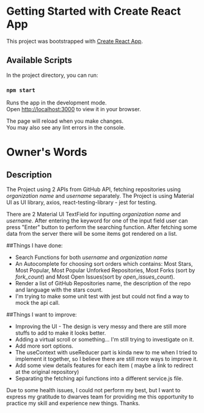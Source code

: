 # Getting Started with Create React App

This project was bootstrapped with [Create React App](https://github.com/facebook/create-react-app).

## Available Scripts

In the project directory, you can run:

### `npm start`

Runs the app in the development mode.\
Open [http://localhost:3000](http://localhost:3000) to view it in your browser.

The page will reload when you make changes.\
You may also see any lint errors in the console.

# Owner's Words

## Description

The Project using 2 APIs from GitHub API, fetching repositories using *organization name* and *username* separately. The Project is using Material UI as UI library, axios, react-testing-library - jest for testing.

There are 2 Material UI TextField for inputting *organization name* and *username*. After entering the keyword for one of the input field user can press "Enter" button to perform the searching function. After fetching some data from the server there will be some items got rendered on a list.

##Things I have done:

* Search Functions for both *username* and *organization name*
* An Autocomplete for choosing sort orders which contains: Most Stars, Most Popular, Most Popular Unforked Repositories, Most Forks (sort by _fork_count_) and Most Open Issues(sort by _open_issues_count_).
* Render a list of GitHub Repositories name, the description of the repo and language with the stars count.
* I'm trying to make some unit test with jest but could not find a way to mock the api call.

##Things I want to improve:

* Improving the UI - The design is very messy and there are still more stuffs to add to make it looks better.
* Adding a virtual scroll or something... I'm still trying to investigate on it.
* Add more sort options.
* The useContext with useReducer part is kinda new to me when I tried to implement it together, so I believe there are still more ways to improve it.
* Add some view details features for each item ( maybe a link to redirect at the original repository)
* Separating the fetching api functions into a different service.js file.

Due to some health issues, I could not perform my best, but I want to express my gratitude to dwarves team for providing me this opportunity to practice my skill and experience new things. Thanks.
